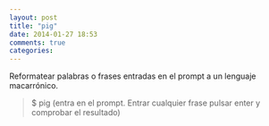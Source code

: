```yaml
---
layout: post
title: "pig"
date: 2014-01-27 18:53
comments: true
categories: 
---
```

Reformatear palabras o frases entradas en el prompt a un lenguaje macarrónico.

>$ pig (entra en el prompt. Entrar cualquier frase pulsar enter y comprobar el resultado)

